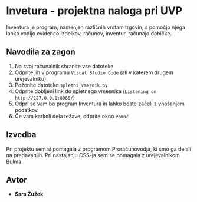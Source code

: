 # Invetura - projektna naloga pri UVP
Inventura je program, namenjen različnih vrstam trgovin, s pomočjo njega lahko vodijo evidenco izdelkov, računov, inventur, računajo dobičke.

## Navodila za zagon
1. Na svoj računalnik shranite vse datoteke
2. Odprite jih v programu `Visual Studio Code` (ali v katerem drugem urejevalniku) 
3. Poženite datoteko `spletni_vmesnik.py` 
4. Odprite dobljeni link do spletnega vmesnika (`Listening on http://127.0.0.1:8080/`)
5. Odprl se vam bo program Inventura in lahko boste začeli z vnašanjem podatkov
6. Če vam karkoli dela težave, odprite okno `Pomoč` 

## Izvedba
Pri projektu sem si pomagala z programom Proračunovodja, ki smo ga delali na predavanjih.
Pri nastajanju CSS-ja sem se pomagala z urejevalnikom Bulma.

## Avtor
* **Sara Žužek**


